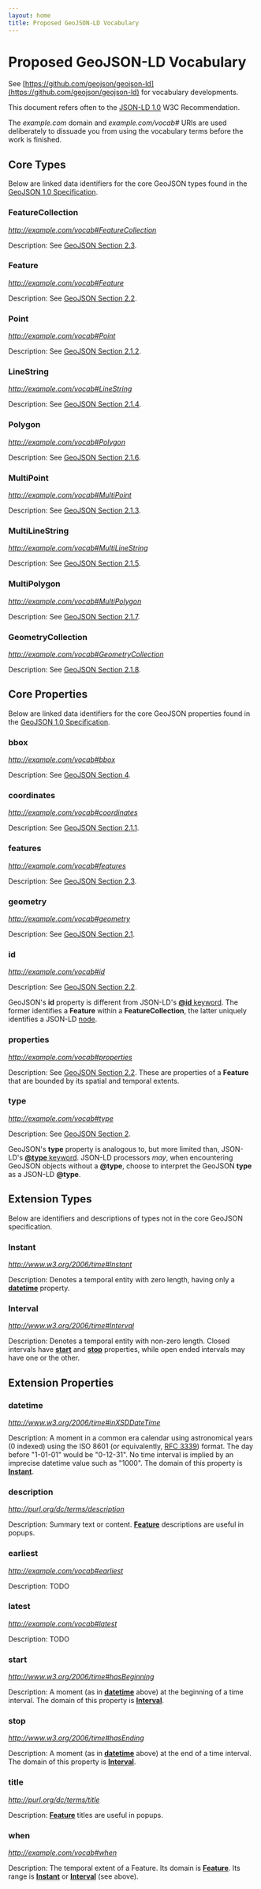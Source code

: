 ```yaml
---
layout: home
title: Proposed GeoJSON-LD Vocabulary
---
```


# Proposed GeoJSON-LD Vocabulary

See [https://github.com/geojson/geojson-ld](https://github.com/geojson/geojson-ld)
for vocabulary developments.

This document refers often to the [JSON-LD 1.0](http://www.w3.org/TR/json-ld/) W3C
Recommendation.

The *example.com* domain and *example.com/vocab#* URIs are used deliberately to 
dissuade you from using the vocabulary terms before the work is finished.


## Core Types

Below are linked data identifiers for the core GeoJSON types found in the [GeoJSON
1.0 Specification](geojson-spec.md).

### <a name="FeatureCollection">FeatureCollection</a>

*http://example.com/vocab#FeatureCollection*

Description: See [GeoJSON Section 2.3](geojson-spec.html#feature-collection-objects).

### <a name="Feature">Feature</a>

*http://example.com/vocab#Feature*

Description: See [GeoJSON Section 2.2](geojson-spec.html#feature-objects).

### <a name="Point">Point</a>

*http://example.com/vocab#Point*

Description: See [GeoJSON Section 2.1.2](geojson-spec.html#point).

### <a name="LineString">LineString</a>

*http://example.com/vocab#LineString*

Description: See [GeoJSON Section 2.1.4](geojson-spec.html#linestring).

### <a name="Polygon">Polygon</a>

*http://example.com/vocab#Polygon*

Description: See [GeoJSON Section 2.1.6](geojson-spec.html#polygon).

### <a name="MultiPoint">MultiPoint</a>

*http://example.com/vocab#MultiPoint*

Description: See [GeoJSON Section 2.1.3](geojson-spec.html#multipoint).

### <a name="MultiLineString">MultiLineString</a>

*http://example.com/vocab#MultiLineString*

Description: See [GeoJSON Section 2.1.5](geojson-spec.html#multilinestring).

### <a name="MultiPolygon">MultiPolygon</a>

*http://example.com/vocab#MultiPolygon*

Description: See [GeoJSON Section 2.1.7](geojson-spec.html#multipolygon).

### <a name="GeometryCollection">GeometryCollection</a>

*http://example.com/vocab#GeometryCollection*

Description: See [GeoJSON Section 2.1.8](geojson-spec.html#geometry-collection).


## Core Properties

Below are linked data identifiers for the core GeoJSON properties found in the
[GeoJSON 1.0 Specification](geojson-spec.html).

### <a name="bbox">bbox</a>

*http://example.com/vocab#bbox*

Description: See [GeoJSON Section 4](geojson-spec.html#bounding-boxes).

### <a name="coordinates">coordinates</a>

*http://example.com/vocab#coordinates*

Description: See [GeoJSON Section 2.1.1](geojson-spec.html#positions).

### <a name="features">features</a>

*http://example.com/vocab#features*

Description: See [GeoJSON Section 2.3](geojson-spec.html#feature-collection-objects).

### <a name="geometry">geometry</a>

*http://example.com/vocab#geometry*

Description: See [GeoJSON Section 2.1](geojson-spec.html#geometry-objects).

### <a name="id">id</a>

*http://example.com/vocab#id*

Description: See [GeoJSON Section 2.2](geojson-spec.html#feature-objects).

GeoJSON's **id** property is different from JSON-LD's [**@id**
keyword](http://www.w3.org/TR/json-ld/#node-identifiers). The former identifies
a **Feature** within a **FeatureCollection**, the latter uniquely identifies
a JSON-LD [node](http://www.w3.org/TR/json-ld/#dfn-node).

### <a name="properties">properties</a>

*http://example.com/vocab#properties*

Description: See [GeoJSON Section 2.2](geojson-spec.html#feature-objects). These
are properties of a **Feature** that are bounded by its spatial and temporal
extents.

### <a name="type">type</a>

*http://example.com/vocab#type*

Description: See [GeoJSON Section 2](geojson-spec.html#geojson-objects).

GeoJSON's **type** property is analogous to, but more limited than, JSON-LD's
[**@type** keyword](http://www.w3.org/TR/json-ld/#specifying-the-type). JSON-LD
processors *may*, when encountering GeoJSON objects without a **@type**, choose
to interpret the GeoJSON **type** as a JSON-LD **@type**.

## Extension Types

Below are identifiers and descriptions of types not in the core GeoJSON
specification.

### <a name="Instant">Instant</a>

*http://www.w3.org/2006/time#Instant*

Description: Denotes a temporal entity with zero length, having only
a [**datetime**](#datetime) property.

### <a name="Interval">Interval</a>

*http://www.w3.org/2006/time#Interval*

Description: Denotes a temporal entity with non-zero length. Closed intervals
have [**start**](#start) and [**stop**](#stop) properties, while open ended
intervals may have one or the other.


## Extension Properties

### <a name="datetime">datetime</a>

*http://www.w3.org/2006/time#inXSDDateTime*

Description: A moment in a common era calendar using astronomical years (0
indexed) using the ISO 8601 (or equivalently, [RFC
3339](http://www.ietf.org/rfc/rfc3339.txt)) format. The day before "1-01-01"
would be "0-12-31". No time interval is implied by an imprecise datetime value
such as "1000". The domain of this property is [**Instant**](#Instant).

### <a name="description">description</a>

*http://purl.org/dc/terms/description*

Description: Summary text or content. [**Feature**](#Feature) descriptions are
useful in popups.

### earliest

*http://example.com/vocab#earliest*

Description: TODO

### latest

*http://example.com/vocab#latest*

Description: TODO

### <a name="start">start</a>

*http://www.w3.org/2006/time#hasBeginning*

Description: A moment (as in [**datetime**](#datetime) above) at the beginning
of a time interval.  The domain of this property is [**Interval**](#Interval).

### <a name="stop">stop</a>

*http://www.w3.org/2006/time#hasEnding*

Description: A moment (as in [**datetime**](#datetime) above) at the end of
a time interval.  The domain of this property is [**Interval**](#Interval).

### <a name="title">title</a>

*http://purl.org/dc/terms/title*

Description: [**Feature**](#Feature) titles are useful in popups.

### <a name="when">when</a>

*http://example.com/vocab#when*

Description: The temporal extent of a Feature. Its domain is
[**Feature**](#Feature). Its range is [**Instant**](#Instant) or
[**Interval**](#Interval) (see above).

